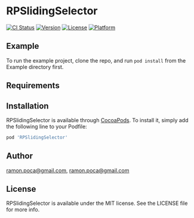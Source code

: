 # RPSlidingSelector

[![CI Status](http://img.shields.io/travis/ramon.poca@gmail.com/RPSlidingSelector.svg?style=flat)](https://travis-ci.org/ramon.poca@gmail.com/RPSlidingSelector)
[![Version](https://img.shields.io/cocoapods/v/RPSlidingSelector.svg?style=flat)](http://cocoapods.org/pods/RPSlidingSelector)
[![License](https://img.shields.io/cocoapods/l/RPSlidingSelector.svg?style=flat)](http://cocoapods.org/pods/RPSlidingSelector)
[![Platform](https://img.shields.io/cocoapods/p/RPSlidingSelector.svg?style=flat)](http://cocoapods.org/pods/RPSlidingSelector)

## Example

To run the example project, clone the repo, and run `pod install` from the Example directory first.

## Requirements

## Installation

RPSlidingSelector is available through [CocoaPods](http://cocoapods.org). To install
it, simply add the following line to your Podfile:

```ruby
pod 'RPSlidingSelector'
```

## Author

ramon.poca@gmail.com, ramon.poca@gmail.com

## License

RPSlidingSelector is available under the MIT license. See the LICENSE file for more info.
